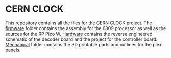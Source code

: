 # CERN CLOCK
This repository contains all the files for the CERN CLOCK project. The [firmware](firmware) folder contains the assembly for the 6809 processor as well as the sources for the RP Pico W. [Hardware](hardware) contains the reverse engineered schematic of the decoder board and the project for the controller board. [Mechanical](mechanical) folder contains the 3D printable parts and outlines for the plexi panels.
